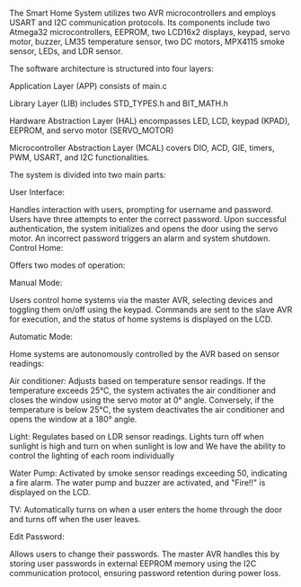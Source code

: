 
The Smart Home System utilizes two AVR microcontrollers and employs USART and I2C communication protocols. Its components include two Atmega32 microcontrollers, EEPROM, two LCD16x2 displays, keypad, servo motor, buzzer, LM35 temperature sensor, two DC motors, MPX4115 smoke sensor, LEDs, and LDR sensor.

The software architecture is structured into four layers:

Application Layer (APP) consists of main.c

Library Layer (LIB) includes STD_TYPES.h and BIT_MATH.h

Hardware Abstraction Layer (HAL) encompasses LED, LCD, keypad (KPAD), EEPROM, and servo motor (SERVO_MOTOR)

Microcontroller Abstraction Layer (MCAL) covers DIO, ACD, GIE, timers, PWM, USART, and I2C functionalities.

The system is divided into two main parts:

User Interface:

Handles interaction with users, prompting for username and password. Users have three attempts to enter the correct password. Upon successful authentication, the system initializes and opens the door using the servo motor. An incorrect password triggers an alarm and system shutdown.
Control Home:

Offers two modes of operation:

Manual Mode:


Users control home systems via the master AVR, selecting devices and toggling them on/off using the keypad. Commands are sent to the slave AVR for execution, and the status of home systems is displayed on the LCD.


Automatic Mode:



Home systems are autonomously controlled by the AVR based on sensor readings:


Air conditioner: Adjusts based on temperature sensor readings. If the temperature exceeds 25°C, the system activates the air conditioner and closes the window using the servo motor at 0° angle. Conversely, if the temperature is below 25°C, the system deactivates the air conditioner and opens the window at a 180° angle.


Light: Regulates based on LDR sensor readings. Lights turn off when sunlight is high and turn on when sunlight is low and We have the ability to control the lighting of each room individually


Water Pump: Activated by smoke sensor readings exceeding 50, indicating a fire alarm. The water pump and buzzer are activated, and "Fire!!" is displayed on the LCD.


TV: Automatically turns on when a user enters the home through the door and turns off when the user leaves.


Edit Password:

Allows users to change their passwords. The master AVR handles this by storing user passwords in external EEPROM memory using the I2C communication protocol, ensuring password retention during power loss.
